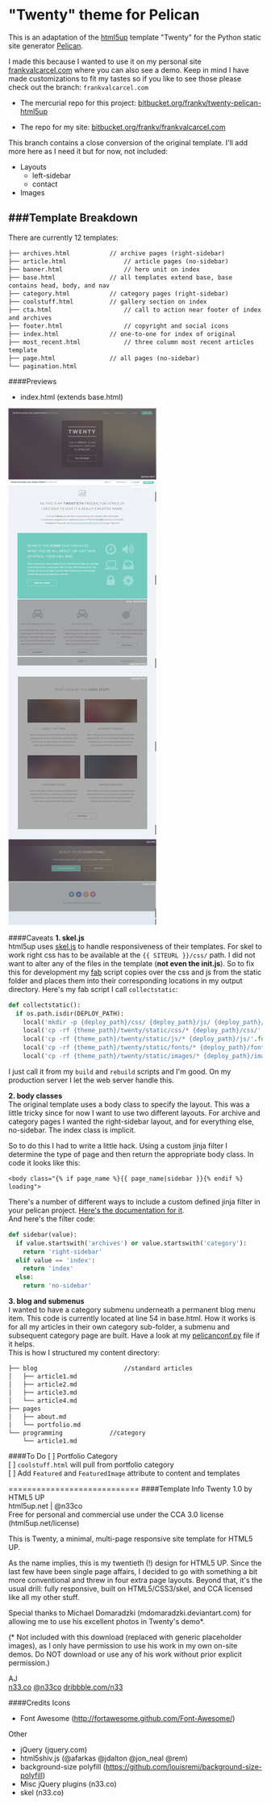 "Twenty" theme for Pelican
===================================
This is an adaptation of the [html5up](html5up.net) template "Twenty" for the Python static site generator [Pelican](http://docs.getpelican.com/).

I made this because I wanted to use it on my personal site [frankvalcarcel.com](http://frankvalcarcel.com) where you can also see a demo. Keep in mind I have made customizations to fit my tastes so if you like to see those please check out the branch: `frankvalcarcel.com`

 - The mercurial repo for this project: [bitbucket.org/frankv/twenty-pelican-html5up](https://bitbucket.org/frankv/twenty-pelican-html5up)

 - The repo for my site: [bitbucket.org/frankv/frankvalcarcel.com](https://bitbucket.org/frankv/frankvalcarcel.com)

This branch contains a close conversion of the original template. I'll add more here as I need it but for now, not included:
 - Layouts
 	- left-sidebar
 	- contact
 - Images

###Template Breakdown
---------------------
There are currently 12 templates:
```
├── archives.html 			// archive pages (right-sidebar)
├── article.html 				// article pages (no-sidebar)
├── banner.html 				// hero unit on index
├── base.html 				// all templates extend base, base contains head, body, and nav
├── category.html 			// category pages (right-sidebar)
├── coolstuff.html 			// gallery section on index
├── cta.html 					// call to action near footer of index and archives
├── footer.html 				// copyright and social icons
├── index.html 				// one-to-one for index of original
├── most_recent.html 			// three column most recent articles template
├── page.html 				// all pages (no-sidebar)
└── pagination.html
```

####Previews
 - index.html (extends base.html)

![preview](preview.png "preview")

####Caveats
**1. skel.js**<br>
html5up uses [skel.js](https://github.com/n33/skel) to handle responsiveness of their templates. For skel to work right css has to be available at the `{{ SITEURL }}/css/` path. I did not want to alter any of the files in the template (**not even the init.js**). So to fix this for development my [fab](http://www.fabfile.org/) script copies over the css and js from the static folder and places them into their corresponding locations in my output directory.
Here's my fab script I call `collectstatic`:

```python
def collectstatic():
  if os.path.isdir(DEPLOY_PATH):
    local('mkdir -p {deploy_path}/css/ {deploy_path}/js/ {deploy_path}/fonts/ {deploy_path}/images/'.format(**env))
    local('cp -rf {theme_path}/twenty/static/css/* {deploy_path}/css/'.format(**env))
    local('cp -rf {theme_path}/twenty/static/js/* {deploy_path}/js/'.format(**env))
    local('cp -rf {theme_path}/twenty/static/fonts/* {deploy_path}/fonts/'.format(**env))
    local('cp -rf {theme_path}/twenty/static/images/* {deploy_path}/images/'.format(**env))
```

I just call it from my `build` and `rebuild` scripts and I'm good. On my production server I let the web server handle this.


**2. body classes**<br>
The original template uses a body class to specify the layout. This was a little tricky since for now I want to use two different layouts. For archive and category pages I wanted the right-sidebar layout, and for everything else, no-sidebar. The index class is implicit.

So to do this I had to write a little hack. Using a custom jinja filter I determine the type of page and then return the appropriate body class. In code it looks like this:<br>
```
<body class="{% if page_name %}{{ page_name|sidebar }}{% endif %} loading">
```

There's a number of different ways to include a custom defined jinja filter in your pelican project. [Here's the documentation for it](http://pelican.readthedocs.org/en/latest/settings.html?highlight=JINJA_FILTERS).<br>
And here's the filter code:
```python
def sidebar(value):
  if value.startswith('archives') or value.startswith('category'):
    return 'right-sidebar'
  elif value == 'index':
    return 'index'
  else:
    return 'no-sidebar'
```

**3. blog and submenus**<br>
I wanted to have a category submenu underneath a permanent blog menu item. This code is currently located at line 54 in base.html. How it works is for all my articles in their own category sub-folder, a submenu and subsequent category page are built. Have a look at my [pelicanconf.py](https://bitbucket.org/frankv/frankvalcarcel.com/src/8e74144acd94a7bebc51d20a4c729066dfe6537c/pelicanconf.py?at=default) file if it helps.<br>
This is how I structured my content directory:
```
├── blog						//standard articles
│   ├── article1.md
│   ├── article2.md
│   ├── article3.md
│   └── article4.md
├── pages
│   ├── about.md
│   └── portfolio.md
└── programming				//category
    └── article1.md
```

####To Do
[ ] Portfolio Category<br>
[ ] `coolstuff.html` will pull from portfolio category<br>
[ ] Add `Featured` and `FeaturedImage` attribute to content and templates<br>


============================
####Template Info
Twenty 1.0 by HTML5 UP<br>
html5up.net | @n33co<br>
Free for personal and commercial use under the CCA 3.0 license (html5up.net/license)


This is Twenty, a minimal, multi-page responsive site template for HTML5 UP.

As the name implies, this is my twentieth (!) design for HTML5 UP. Since the last
few have been single page affairs, I decided to go with something a bit more conventional
and threw in four extra page layouts. Beyond that, it's the usual drill: fully responsive,
built on HTML5/CSS3/skel, and CCA licensed like all my other stuff.

Special thanks to Michael Domaradzki (mdomaradzki.deviantart.com) for allowing me to
use his excellent photos in Twenty's demo*.

(* Not included with this download (replaced with generic placeholder images), as
I only have permission to use his work in my own on-site demos. Do NOT download
or use any of his work without prior explicit permission.)


AJ<br>
[n33.co](http://n33.co) [@n33co](http://twitter.com/n33co) [dribbble.com/n33](http://dribbble.com/n33)



####Credits
Icons
 - Font Awesome (http://fortawesome.github.com/Font-Awesome/)

Other
 - jQuery (jquery.com)
 - html5shiv.js (@afarkas @jdalton @jon_neal @rem)
 - background-size polyfill (https://github.com/louisremi/background-size-polyfill)
 - Misc jQuery plugins (n33.co)
 - skel (n33.co)
